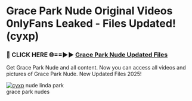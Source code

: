 # Grace Park Nude Original Videos 0nlyFans Leaked - Files Updated! (cyxp)

<h3>🔴 CLICK HERE 🌐==►► <a href="https://tinyurl.com/52m3yx9h" rel="nofollow">Grace Park Nude Updated Files</a></h3>

Get Grace Park Nude and all content. Now you can access all videos and pictures of Grace Park Nude. New Updated Files 2025!

[![cyxp](https://i.imgur.com/TnHtlc8.gif)](https://tinyurl.com/52m3yx9h)
nude linda park<br>
grace park nudes